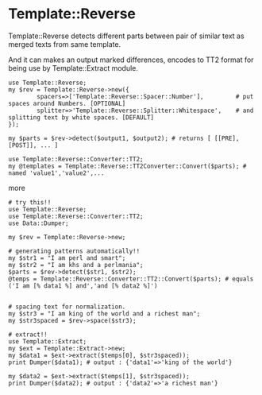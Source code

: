 # Template::Reverse

Template::Reverse detects different parts between pair of similar text as merged texts from same template.

And it can makes an output marked differences, encodes to TT2 format for being use by Template::Extract module.

    use Template::Reverse;
    my $rev = Template::Reverse->new({
            spacers=>['Template::Reverse::Spacer::Number'],         # put spaces around Numbers. [OPTIONAL]
            splitter=>'Template::Reverse::Splitter::Whitespace',    # and splitting text by white spaces. [DEFAULT]
    });

    my $parts = $rev->detect($output1, $output2); # returns [ [[PRE],[POST]], ... ]

    use Template::Reverse::Converter::TT2;
    my @templates = Template::Reverse::TT2Converter::Convert($parts); # named 'value1','value2',...

more

    # try this!!
    use Template::Reverse;
    use Template::Reverse::Converter::TT2;
    use Data::Dumper;

    my $rev = Template::Reverse->new;

    # generating patterns automatically!!
    my $str1 = "I am perl and smart";
    my $str2 = "I am khs and a perlmania";
    $parts = $rev->detect($str1, $str2);
    @temps = Template::Reverse::Converter::TT2::Convert($parts); # equals ('I am [% data1 %] and','and [% data2 %]')


    # spacing text for normalization.
    my $str3 = "I am king of the world and a richest man";
    my $str3spaced = $rev->space($str3);

    # extract!!
    use Template::Extract;
    my $ext = Template::Extract->new;
    my $data1 = $ext->extract($temps[0], $str3spaced));
    print Dumper($data1); # output : {'data1'=>'king of the world'}

    my $data2 = $ext->extract($temps[1], $str3spaced));
    print Dumper($data2); # output : {'data2'=>'a richest man'}


